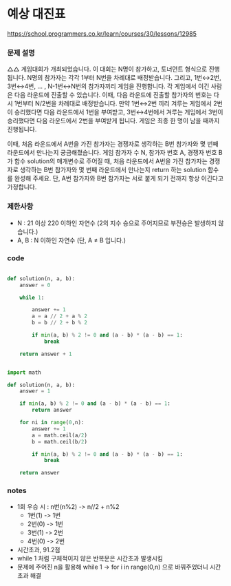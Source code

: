 # 예상 대진표
https://school.programmers.co.kr/learn/courses/30/lessons/12985

### 문제 설명
△△ 게임대회가 개최되었습니다. 이 대회는 N명이 참가하고, 토너먼트 형식으로 진행됩니다. N명의 참가자는 각각 1부터 N번을 차례대로 배정받습니다. 그리고, 1번↔2번, 3번↔4번, ... , N-1번↔N번의 참가자끼리 게임을 진행합니다. 각 게임에서 이긴 사람은 다음 라운드에 진출할 수 있습니다. 이때, 다음 라운드에 진출할 참가자의 번호는 다시 1번부터 N/2번을 차례대로 배정받습니다. 만약 1번↔2번 끼리 겨루는 게임에서 2번이 승리했다면 다음 라운드에서 1번을 부여받고, 3번↔4번에서 겨루는 게임에서 3번이 승리했다면 다음 라운드에서 2번을 부여받게 됩니다. 게임은 최종 한 명이 남을 때까지 진행됩니다.

이때, 처음 라운드에서 A번을 가진 참가자는 경쟁자로 생각하는 B번 참가자와 몇 번째 라운드에서 만나는지 궁금해졌습니다. 게임 참가자 수 N, 참가자 번호 A, 경쟁자 번호 B가 함수 solution의 매개변수로 주어질 때, 처음 라운드에서 A번을 가진 참가자는 경쟁자로 생각하는 B번 참가자와 몇 번째 라운드에서 만나는지 return 하는 solution 함수를 완성해 주세요. 단, A번 참가자와 B번 참가자는 서로 붙게 되기 전까지 항상 이긴다고 가정합니다.

### 제한사항
- N : 21 이상 220 이하인 자연수 (2의 지수 승으로 주어지므로 부전승은 발생하지 않습니다.)
- A, B : N 이하인 자연수 (단, A ≠ B 입니다.)

### code
```python

def solution(n, a, b):
    answer = 0

    while 1:

        answer += 1
        a = a // 2 + a % 2
        b = b // 2 + b % 2

        if min(a, b) % 2 != 0 and (a - b) * (a - b) == 1:
            break

    return answer + 1



```

```python
import math

def solution(n, a, b):
    answer = 1

    if min(a, b) % 2 != 0 and (a - b) * (a - b) == 1:
        return answer

    for ni in range(0,n):
        answer += 1
        a = math.ceil(a/2)
        b = math.ceil(b/2)

        if min(a, b) % 2 != 0 and (a - b) * (a - b) == 1:
            break

    return answer 
```

### notes
- 1회 우승 시 : n번(n%2) -> n//2 + n%2
  - 1번(1) -> 1번
  - 2번(0) -> 1번
  - 3번(1) -> 2번
  - 4번(0) -> 2번
- 시간초과, 91.2점
- while 1 처럼 구체적이지 않은 반복문은 시간초과 발생시킴
- 문제에 주어진 n을 활용해 while 1 -> for i in range(0,n) 으로 바꿔주었더니 시간초과 해결